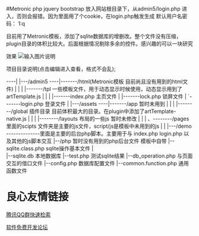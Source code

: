 #Metronic php jquery bootstrap
放入网站根目录下，从admin5/login.php 进入，否则会报错。因为里面用了个cookie，在login.php触发生成
默认用户名密码： 1:q

目前用了Metronic模板，添加了sqlite数据库的增删改。整个文件没有压缩，plugin目录的体积比较大。后面根据情况剔除多余的控件。感兴趣的可以一块研究

效果
![输入图片说明](http://git.oschina.net/uploads/images/2016/0313/201813_980e6675_485157.png "在这里输入图片标题")

项目目录说明(点击编辑进入查看，格式不会乱);

----|
	|---/admin5	----|-------/html(Metronic模板 目前尚且没有用到的html文件)
	|				|
	|				|-------/tpl 一些模板文件，用于动态显示时候使用，动态显示用到了artTemplate.js
	|				|
	|				|-------index.php  主页文件
	|				|-------lock.php  锁屏文件
	|				`-------login.php  登录文件
	|
	|---/assets	----|-------/app 暂时未用到
	|				|
	|				|--------/global 插件目录 目前体积最大的目录。在plugin中添加了artTemplate-native.js
	|				|
	|				|--------/layouts 布局的一些js  暂时未修改
	|				|
	|				、--------/pages 里面的scipts 文件夹是主要的js文件，script/js是模板中未用到的js
	|
	|
	|---/demo --------------里面是主要的后台php脚本。主要用于与 index.php login.php 以及其他的js脚本交互
					|--/php 	暂时没有用到的php后台文件 模板中自带
					|--sqlite.class.php  sqlite操作基本文件
					|		
					|--sqlite.db 本地数据库
					|--test.php 测试sqlite结果
					|--db_operation.php 与页面交互的借口文件
					|--config.php 数据库配置文件
					|--common.function.php 通用函数文件	




 # 良心友情链接

[腾讯QQ群快速检索](http://u.720life.cn/s/8cf73f7c)

[软件免费开发论坛](http://u.720life.cn/s/bbb01dc0)